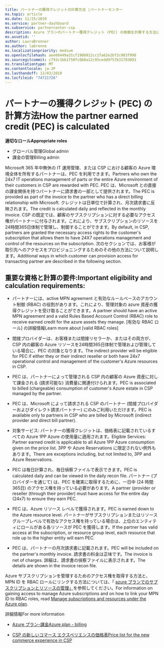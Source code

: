 ```yaml
---
title: パートナーの獲得クレジットの計算方法 |パートナーセンター
ms.topic: article
ms.date: 11/25/2019
ms.service: partner-dashboard
ms.subservice: partnercenter-csp
description: Azure プランのパートナー獲得クレジット (PEC) の側面を計算する方法について説明します。 これには、パートナーと間接プロバイダーの資格要件が含まれます。
ms.assetid: ''
author: LauraBrenner
ms.author: labrenne
ms.localizationpriority: medium
ms.openlocfilehash: aee60449a31cf1908912cc1fa62e2bf2c003f998
ms.sourcegitcommit: c793c1b61f50fc0b0a12c95cedd9f57b31703093
ms.translationtype: MT
ms.contentlocale: ja-JP
ms.lasthandoff: 12/03/2019
ms.locfileid: "74721726"
---
```

# <a name="how-the-partner-earned-credit-pec-is-calculated"></a><span data-ttu-id="ccf87-104">パートナーの獲得クレジット (PEC) の計算方法</span><span class="sxs-lookup"><span data-stu-id="ccf87-104">How the partner earned credit (PEC) is calculated</span></span>

<span data-ttu-id="ccf87-105">**適切なロール**</span><span class="sxs-lookup"><span data-stu-id="ccf87-105">**Appropriate roles**</span></span>

- <span data-ttu-id="ccf87-106">グローバル管理</span><span class="sxs-lookup"><span data-stu-id="ccf87-106">Global admin</span></span>
- <span data-ttu-id="ccf87-107">課金の管理</span><span class="sxs-lookup"><span data-stu-id="ccf87-107">Billing admin</span></span>

<span data-ttu-id="ccf87-108">Microsoft 365 年中無休の IT 運用管理、または CSP における顧客の Azure 環境全体を所有するパートナーは、PEC を利用できます。</span><span class="sxs-lookup"><span data-stu-id="ccf87-108">Partners who own the 24x7 IT operations management of parts or the entire Azure environment of their customers in CSP are rewarded with PEC.</span></span> <span data-ttu-id="ccf87-109">PEC は、Microsoft との直接の課金関係を持つパートナーに請求書の一部として提供されます。</span><span class="sxs-lookup"><span data-stu-id="ccf87-109">The PEC is provided as part of the invoice to the partner who has a direct billing relationship with Microsoft.</span></span> <span data-ttu-id="ccf87-110">クレジットは日単位で計算され、月次請求書に反映されます。</span><span class="sxs-lookup"><span data-stu-id="ccf87-110">The credit is calculated daily and reflected in the monthly invoice.</span></span> <span data-ttu-id="ccf87-111">CSP の既定では、顧客のサブスクリプションに対する必要なアクセス権がパートナーに付与されます。これにより、サブスクリプションのリソースを24時間365日体制で管理し、制御することができます。</span><span class="sxs-lookup"><span data-stu-id="ccf87-111">By default, in CSP, partners are granted the necessary access rights to the customer's subscription that allows them to have 24X7 operations management and control of the resources on the subscription.</span></span> <span data-ttu-id="ccf87-112">次のセクションでは、お客様が取引先へのアクセスをプロビジョニングするためのその他の方法について説明します。</span><span class="sxs-lookup"><span data-stu-id="ccf87-112">Additional ways in which customer can provision access for transacting partner are described in the following section.</span></span>


## <a name="important-eligibility-and-calculation-requirements"></a><span data-ttu-id="ccf87-113">重要な資格と計算の要件:</span><span class="sxs-lookup"><span data-stu-id="ccf87-113">Important eligibility and calculation requirements:</span></span>

- <span data-ttu-id="ccf87-114">パートナーには、active MPN agreement と有効なルールベースのアカウント制御 (RBAC) の役割があります。これにより、管理対象の azure 資産の獲得クレジットを受け取ることができます。</span><span class="sxs-lookup"><span data-stu-id="ccf87-114">A partner should have an active MPN agreement and a valid Rules Based Account Control (RBAC) role to receive earned credit for the azure assets they manage.</span></span> <span data-ttu-id="ccf87-115">[有効な RBAC ロール] の詳細情報</span><span class="sxs-lookup"><span data-stu-id="ccf87-115">Learn more about [valid RBAC roles]</span></span>

- <span data-ttu-id="ccf87-116">間接プロバイダーは、お客様または間接リセラーか、またはその両方が、CSP 内の顧客の Azure リソースを24時間365日体制で管理および管理している場合に、PEC の対象となります。</span><span class="sxs-lookup"><span data-stu-id="ccf87-116">The indirect provider will be eligible for PEC if either they or their indirect reseller or both have 24x7 operational control and management of the customer's Azure resources in CSP.</span></span>

- <span data-ttu-id="ccf87-117">PEC は、パートナーによって管理される CSP 内の顧客の Azure 資産に対して課金される (請求可能な) 消費量に関連付けられます。</span><span class="sxs-lookup"><span data-stu-id="ccf87-117">PEC is associated to billed (chargeable) consumption of customer's Azure estate in CSP managed by the partner.</span></span> 

- <span data-ttu-id="ccf87-118">PEC は、Microsoft によって請求される CSP のパートナー (間接プロバイダーおよびダイレクト請求パートナー) にのみご利用いただけます。</span><span class="sxs-lookup"><span data-stu-id="ccf87-118">PEC is available only to partners in CSP who are billed by Microsoft (indirect provider and direct bill partner).</span></span>

- <span data-ttu-id="ccf87-119">対象サービス: パートナーの獲得クレジットは、価格表に記載されているすべての Azure 1PP Azure の使用量に適用されます。</span><span class="sxs-lookup"><span data-stu-id="ccf87-119">Eligible Services: Partner earned credit is applicable to all Azure 1PP Azure consumption given on the price list.</span></span> <span data-ttu-id="ccf87-120">3PP や Azure Reservations に限定されない例外もあります。</span><span class="sxs-lookup"><span data-stu-id="ccf87-120">There are exceptions including, but not limited to, 3PP and Azure Reservations.</span></span>

- <span data-ttu-id="ccf87-121">PEC は毎日計算され、毎日偵察ファイルで表示できます。</span><span class="sxs-lookup"><span data-stu-id="ccf87-121">PEC is calculated daily and can be viewed in the daily recon file.</span></span> <span data-ttu-id="ccf87-122">パートナー (プロバイダーを通じて) は、PEC を確実に取得するために、一日中 (24 時間365日) のアクセス権を持っている必要があります。</span><span class="sxs-lookup"><span data-stu-id="ccf87-122">A partner (provider or reseller (through their provider) must have access for the entire day (24x7) to ensure they earn PEC.</span></span>

- <span data-ttu-id="ccf87-123">PEC は、Azure リソース レベルで獲得されます。</span><span class="sxs-lookup"><span data-stu-id="ccf87-123">PEC is earned down to the Azure resource level.</span></span> <span data-ttu-id="ccf87-124">パートナーがサブスクリプションまたはリソースグループレベルで有効なアクセス権を持っている場合は、上位のエンティティにロールがある各リソースが PEC を獲得します。</span><span class="sxs-lookup"><span data-stu-id="ccf87-124">If the partner has valid access at the subscription, or resource group level, each resource that role up to the higher entity will earn PEC.</span></span> 

- <span data-ttu-id="ccf87-125">PEC は、パートナーの月次請求書に記載されます。</span><span class="sxs-lookup"><span data-stu-id="ccf87-125">PEC will be included on the partner's monthly invoice.</span></span> <span data-ttu-id="ccf87-126">請求書の料金は正味です。</span><span class="sxs-lookup"><span data-stu-id="ccf87-126">The invoice is net of charges.</span></span> <span data-ttu-id="ccf87-127">詳細は、請求書の偵察ファイルに表示されます。</span><span class="sxs-lookup"><span data-stu-id="ccf87-127">The details are shown in the invoice recon file.</span></span>

<span data-ttu-id="ccf87-128">Azure サブスクリプションを管理するためのアクセス権を取得する方法と、MPN ID を RBAC ロールにリンクする方法については、「 [azure プランでのサブスクリプションとリソースの管理」](azure-plan-manage.md)を参照してください。</span><span class="sxs-lookup"><span data-stu-id="ccf87-128">For information on gaining access to manage Azure subscriptions and on how to link your MPN ID to RBAC roles, read [Manage subscriptions and resources under the Azure plan](azure-plan-manage.md).</span></span>

<span data-ttu-id="ccf87-129">詳細情報</span><span class="sxs-lookup"><span data-stu-id="ccf87-129">For more information</span></span>

- [<span data-ttu-id="ccf87-130">Azure プラン-課金</span><span class="sxs-lookup"><span data-stu-id="ccf87-130">Azure plan - billing</span></span>](azure-plan-billing.md)

- [<span data-ttu-id="ccf87-131">CSP の新しいコマース エクスペリエンスの価格表</span><span class="sxs-lookup"><span data-stu-id="ccf87-131">Price list for the new commerce experience in CSP </span></span>](azure-plan-price-list.md)